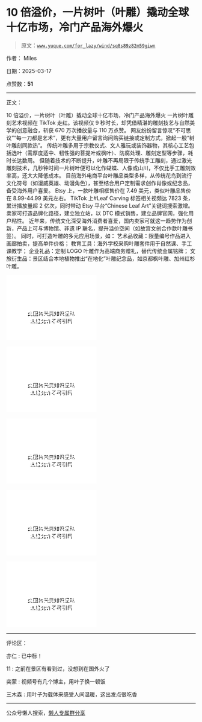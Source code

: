 # 10 倍溢价，一片树叶（叶雕）撬动全球十亿市场，冷门产品海外爆火

> 原文：[`www.yuque.com/for_lazy/wind/sq8s89z82m59giwn`](https://www.yuque.com/for_lazy/wind/sq8s89z82m59giwn)

作者： Miles

日期：2025-03-17

点赞数：**51**

* * *

正文：

10 倍溢价，一片树叶（叶雕）撬动全球十亿市场，冷门产品海外爆火
一片树叶雕刻艺术视频在 TikTok 走红。该视频仅 9 秒时长，却凭借精湛的雕刻技艺与自然美学的创意融合，斩获 670 万次播放量与 110 万点赞。
网友纷纷留言惊叹“不可思议”“每一刀都是艺术”，更有大量用户留言询问购买链接或定制方式，掀起一股“树叶雕刻同款热”。
传统叶雕多用于宗教仪式、文人雅玩或装饰器物，其核心工艺包括选叶（需厚度适中、韧性强的菩提叶或枫叶）、防腐处理、雕刻定型等步骤，耗时长达数周。
但随着技术的不断提升，叶雕不再局限于传统手工雕刻，通过激光雕刻技术，几秒钟时间一片树叶便可以化作蝴蝶、人像或山川，不仅比手工雕刻效率高，还大大降低成本。
目前海外电商平台叶雕品类型多样，从传统花鸟到流行文化符号（如漫威英雄、动漫角色），甚至结合用户定制需求创作肖像或纪念品，备受海外用户喜爱。
Etsy 上，一款叶雕相框售价在 7.49 美元，类似叶雕品售价在 8.99-44.99 美元左右。 TikTok 上#Leaf
Carving 标签相关视频达 7823 条，累计播放量超 2 亿次，同时带动 Etsy 平台“Chinese Leaf Art”关键词搜索激增。
卖家可打造品牌化路径，建立独立站，以 DTC 模式销售，建立品牌官网，强化用户粘性。
近年来，传统文化深受海外消费者喜爱，国内卖家可就这一趋势作为创新，产品上可与博物馆、非遗 IP 联名，提升溢价空间（如故宫文创合作款叶雕书签）。
同时，可打造叶雕的多元应用场景，如： 艺术品收藏：限量编号作品进入画廊拍卖，提高单件价格； 教育工具：海外学校采购叶雕套件用于自然课、手工课教学；
企业礼品：定制 LOGO 叶雕作为高端商务赠礼，替代传统金属铭牌； 文旅衍生品：景区结合本地植物推出“在地化”叶雕纪念品，如京都枫叶雕、加州红杉叶雕。

![](img/ae1d86e19ed836fa1b281c4ec2385fba.png "None")

![](img/162056aecaa87a27c324b3454c6573c5.png "None")

![](img/2e2c2108fe2a9bea4ebdcd3423af3150.png "None")

![](img/644d5fbe225e0d9f75a1a951483fa15b.png "None")

![](img/00c8f3ceccc165ad932d7698c4843ac9.png "None")

* * *

评论区：

亦仁 : 已中标！

11 : 之前在景区有看到过，没想到在国外火了

奕蒙 : 视频号有几个博主，用叶子换一顿饭

三木森 : 用叶子为载体来感受人间温暖，这出发点很吃香

* * *

公众号懒人搜索，[懒人专属群分享](https://lazybook.fun/#/blog/group)